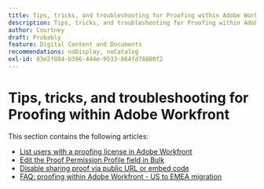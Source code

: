 ```yaml
---
title: Tips, tricks, and troubleshooting for Proofing within Adobe Workfront
description: Tips, tricks, and troubleshooting for Proofing within Adobe Workfront
author: Courtney
draft: Probably
feature: Digital Content and Documents
recommendations: noDisplay, noCatalog
exl-id: 83e2f884-b396-444e-9533-864fd78880f2
---
```

# Tips, tricks, and troubleshooting for Proofing within Adobe Workfront

This section contains the following articles:

* [List users with a proofing license in Adobe Workfront](../../../review-and-approve-work/proofing/tips-tricks-and-troubleshooting/report-which-users-have-proofing-license-in-wf.md) 
* [Edit the Proof Permission Profile field in Bulk](../../../review-and-approve-work/proofing/tips-tricks-and-troubleshooting/edit-proof-profile-bulk.md) 
* [Disable sharing proof via public URL or embed code](../../../review-and-approve-work/proofing/tips-tricks-and-troubleshooting/disable-public-proofs.md) 
* [FAQ: proofing within Adobe Workfront - US to EMEA migration](../../../review-and-approve-work/proofing/tips-tricks-and-troubleshooting/faq-proofing-in-wf-us-to-emea-migration.md)
